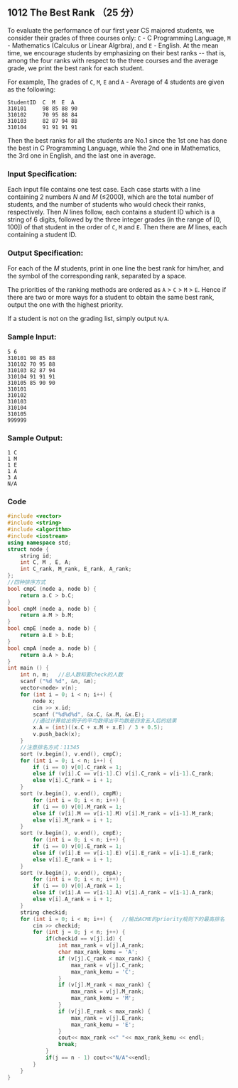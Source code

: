 ## 1012 The Best Rank （25 分）

To evaluate the performance of our first year CS majored students, we consider their grades of three courses only: `C` - C Programming Language, `M` - Mathematics (Calculus or Linear Algrbra), and `E` - English. At the mean time, we encourage students by emphasizing on their best ranks -- that is, among the four ranks with respect to the three courses and the average grade, we print the best rank for each student.

For example, The grades of `C`, `M`, `E` and `A` - Average of 4 students are given as the following:

```
StudentID  C  M  E  A
310101     98 85 88 90
310102     70 95 88 84
310103     82 87 94 88
310104     91 91 91 91
```

Then the best ranks for all the students are No.1 since the 1st one has done the best in C Programming Language, while the 2nd one in Mathematics, the 3rd one in English, and the last one in average.

### Input Specification:

Each input file contains one test case. Each case starts with a line containing 2 numbers *N* and *M* (≤2000), which are the total number of students, and the number of students who would check their ranks, respectively. Then *N* lines follow, each contains a student ID which is a string of 6 digits, followed by the three integer grades (in the range of [0, 100]) of that student in the order of `C`, `M` and `E`. Then there are *M* lines, each containing a student ID.

### Output Specification:

For each of the *M* students, print in one line the best rank for him/her, and the symbol of the corresponding rank, separated by a space.

The priorities of the ranking methods are ordered as `A` > `C` > `M` > `E`. Hence if there are two or more ways for a student to obtain the same best rank, output the one with the highest priority.

If a student is not on the grading list, simply output `N/A`.

### Sample Input:

```in
5 6
310101 98 85 88
310102 70 95 88
310103 82 87 94
310104 91 91 91
310105 85 90 90
310101
310102
310103
310104
310105
999999
```

### Sample Output:

```out
1 C
1 M
1 E
1 A
3 A
N/A
```

### Code

```c++
#include <vector>
#include <string> 
#include <algorithm>
#include <iostream>
using namespace std;
struct node {
	string id;
	int C, M , E, A;
	int C_rank, M_rank, E_rank, A_rank;
};
//四种排序方式 
bool cmpC (node a, node b) {
	return a.C > b.C;
}
bool cmpM (node a, node b) {
	return a.M > b.M;
}
bool cmpE (node a, node b) {
	return a.E > b.E;
}
bool cmpA (node a, node b) {
	return a.A > b.A;
}
int main () {
	int n, m;	//总人数和要check的人数 
	scanf ("%d %d", &n, &m);
	vector<node> v(n);
	for (int i = 0; i < n; i++) {
		node x;
		cin >> x.id;
		scanf ("%d%d%d", &x.C, &x.M, &x.E);
		//通过计算给出例子的平均数得出平均数是四舍五入后的结果 
		x.A = (int)((x.C + x.M + x.E) / 3 + 0.5);
		v.push_back(x); 
	}
	//注意排名方式：11345 
	sort (v.begin(), v.end(), cmpC);
	for (int i = 0; i < n; i++) {
		if (i == 0) v[0].C_rank = 1; 
		else if (v[i].C == v[i-1].C) v[i].C_rank = v[i-1].C_rank;
		else v[i].C_rank = i + 1;
	}		
	sort (v.begin(), v.end(), cmpM);
		for (int i = 0; i < n; i++) {
		if (i == 0) v[0].M_rank = 1; 
		else if (v[i].M == v[i-1].M) v[i].M_rank = v[i-1].M_rank;
		else v[i].M_rank = i + 1;
	}	
	sort (v.begin(), v.end(), cmpE);
		for (int i = 0; i < n; i++) {
		if (i == 0) v[0].E_rank = 1; 
		else if (v[i].E == v[i-1].E) v[i].E_rank = v[i-1].E_rank;
		else v[i].E_rank = i + 1;
	}	
	sort (v.begin(), v.end(), cmpA);
		for (int i = 0; i < n; i++) {
		if (i == 0) v[0].A_rank = 1; 
		else if (v[i].A == v[i-1].A) v[i].A_rank = v[i-1].A_rank;
		else v[i].A_rank = i + 1;
	}	
	string checkid;
	for (int i = 0; i < m; i++) {	//输出ACME的priority规则下的最高排名
		cin >> checkid;
		for (int j = 0; j < n; j++) {
			if(checkid == v[j].id) {
				int max_rank = v[j].A_rank; 
				char max_rank_kemu = 'A';
				if (v[j].C_rank < max_rank) {
					max_rank = v[j].C_rank;
					max_rank_kemu = 'C';
				}
				if (v[j].M_rank < max_rank) {
					max_rank = v[j].M_rank;
					max_rank_kemu = 'M';
				}
				if (v[j].E_rank < max_rank) {
					max_rank = v[j].E_rank;
					max_rank_kemu = 'E';
				}
				cout<< max_rank <<" "<< max_rank_kemu << endl;
				break;
			}
			if(j == n - 1) cout<<"N/A"<<endl;
		}
	}
}
```

